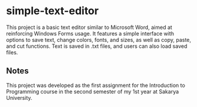# simple-text-editor
This project is a basic text editor similar to Microsoft Word, aimed at reinforcing Windows Forms usage. It features a simple interface with options to save text, change colors, fonts, and sizes, as well as copy, paste, and cut functions. Text is saved in .txt files, and users can also load saved files.

## Notes
This project was developed as the first assignment for the Introduction to Programming course in the second semester of my 1st year at Sakarya University.
